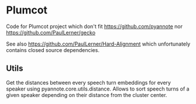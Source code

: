 # Plumcot
Code for Plumcot project which don't fit https://github.com/pyannote nor https://github.com/PaulLerner/gecko

See also https://github.com/PaulLerner/Hard-Alignment which unfortunately contains closed source dependencies.

## Utils

Get the distances between every speech turn embeddings for every speaker using pyannote.core.utils.distance. Allows to sort speech turns of a given speaker depending on their distance from the cluster center.
